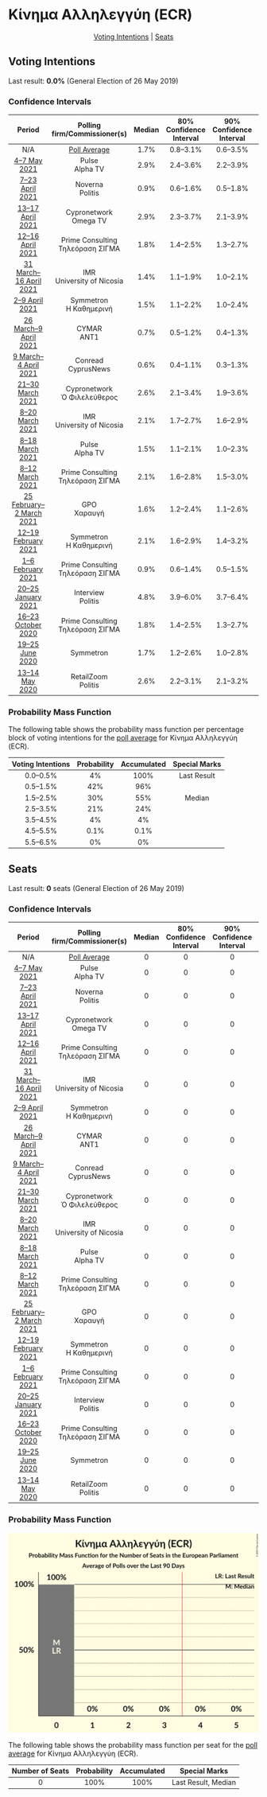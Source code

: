 # Κίνημα Αλληλεγγύη (ECR)

<p align="center"><a href="#voting-intentions">Voting Intentions</a> | <a href="#seats">Seats</a></p>

## Voting Intentions

Last result: **0.0%** (General Election of 26 May 2019)

### Confidence Intervals

| Period     | Polling firm/Commissioner(s) | Median | 80% Confidence Interval | 90% Confidence Interval | 95% Confidence Interval | 99% Confidence Interval |
|:----------:|:----------------:|:-----------:|:-----------------------:|:-----------------------:|:-----------------------:|:-----------------------:|
| N/A | [Poll Average](average.html) | 1.7% | 0.8–3.1% | 0.6–3.5% | 0.5–3.7% | 0.4–4.2% |
| [4–7 May 2021](2021-05-07-Pulse.html) | Pulse <br> Alpha TV | 2.9% | 2.4–3.6% | 2.2–3.9% | 2.1–4.0% | 1.9–4.4% |
| [7–23 April 2021](2021-04-23-Noverna.html) | Noverna <br> Politis | 0.9% | 0.6–1.6% | 0.5–1.8% | 0.5–1.9% | 0.3–2.3% |
| [13–17 April 2021](2021-04-17-Cypronetwork.html) | Cypronetwork <br> Omega TV | 2.9% | 2.3–3.7% | 2.1–3.9% | 2.0–4.1% | 1.8–4.5% |
| [12–16 April 2021](2021-04-16-PrimeConsulting.html) | Prime Consulting <br> Τηλεόραση ΣΙΓΜΑ | 1.8% | 1.4–2.5% | 1.3–2.7% | 1.2–2.8% | 1.0–3.2% |
| [31 March–16 April 2021](2021-04-16-IMR.html) | IMR <br> University of Nicosia | 1.4% | 1.1–1.9% | 1.0–2.1% | 0.9–2.2% | 0.8–2.5% |
| [2–9 April 2021](2021-04-09-Symmetron.html) | Symmetron <br> Η Καθημερινή | 1.5% | 1.1–2.2% | 1.0–2.4% | 0.9–2.6% | 0.7–3.0% |
| [26 March–9 April 2021](2021-04-09-CYMAR.html) | CYMAR <br> ANT1 | 0.7% | 0.5–1.2% | 0.4–1.3% | 0.3–1.4% | 0.2–1.7% |
| [9 March–4 April 2021](2021-04-04-Conread.html) | Conread <br> CyprusNews | 0.6% | 0.4–1.1% | 0.3–1.3% | 0.3–1.4% | 0.2–1.7% |
| [21–30 March 2021](2021-03-30-Cypronetwork.html) | Cypronetwork <br> Ὁ Φιλελεύθερος | 2.6% | 2.1–3.4% | 1.9–3.6% | 1.8–3.8% | 1.6–4.2% |
| [8–20 March 2021](2021-03-20-IMR.html) | IMR <br> University of Nicosia | 2.1% | 1.7–2.7% | 1.6–2.9% | 1.5–3.0% | 1.3–3.3% |
| [8–18 March 2021](2021-03-18-Pulse.html) | Pulse <br> Alpha TV | 1.5% | 1.1–2.1% | 1.0–2.3% | 0.9–2.5% | 0.7–2.8% |
| [8–12 March 2021](2021-03-12-PrimeConsulting.html) | Prime Consulting <br> Τηλεόραση ΣΙΓΜΑ | 2.1% | 1.6–2.8% | 1.5–3.0% | 1.4–3.2% | 1.2–3.5% |
| [25 February–2 March 2021](2021-03-02-GPO.html) | GPO <br> Χαραυγή | 1.6% | 1.2–2.4% | 1.1–2.6% | 0.9–2.8% | 0.8–3.2% |
| [12–19 February 2021](2021-02-19-Symmetron.html) | Symmetron <br> Η Καθημερινή | 2.1% | 1.6–2.9% | 1.4–3.2% | 1.3–3.4% | 1.1–3.8% |
| [1–6 February 2021](2021-02-06-PrimeConsulting.html) | Prime Consulting <br> Τηλεόραση ΣΙΓΜΑ | 0.9% | 0.6–1.4% | 0.5–1.5% | 0.5–1.7% | 0.4–1.9% |
| [20–25 January 2021](2021-01-25-Interview.html) | Interview <br> Politis | 4.8% | 3.9–6.0% | 3.7–6.4% | 3.5–6.7% | 3.1–7.3% |
| [16–23 October 2020](2020-10-23-PrimeConsulting.html) | Prime Consulting <br> Τηλεόραση ΣΙΓΜΑ | 1.8% | 1.4–2.5% | 1.3–2.7% | 1.2–2.8% | 1.0–3.2% |
| [19–25 June 2020](2020-06-25-Symmetron.html) | Symmetron | 1.7% | 1.2–2.6% | 1.0–2.8% | 0.9–3.0% | 0.7–3.5% |
| [13–14 May 2020](2020-05-14-RetailZoom.html) | RetailZoom <br> Politis | 2.6% | 2.2–3.1% | 2.1–3.2% | 2.0–3.4% | 1.8–3.6% |

### Probability Mass Function

The following table shows the probability mass function per percentage block of voting intentions for the [poll average](average.html) for Κίνημα Αλληλεγγύη (ECR).

| Voting Intentions | Probability | Accumulated | Special Marks |
|:-----------------:|:-----------:|:-----------:|:-------------:|
| 0.0–0.5% | 4% | 100% | Last Result |
| 0.5–1.5% | 42% | 96% |  |
| 1.5–2.5% | 30% | 55% | Median |
| 2.5–3.5% | 21% | 24% |  |
| 3.5–4.5% | 4% | 4% |  |
| 4.5–5.5% | 0.1% | 0.1% |  |
| 5.5–6.5% | 0% | 0% |  |


## Seats

Last result: **0** seats (General Election of 26 May 2019)

### Confidence Intervals

| Period     | Polling firm/Commissioner(s) | Median | 80% Confidence Interval | 90% Confidence Interval | 95% Confidence Interval | 99% Confidence Interval |
|:----------:|:----------------:|:------:|:-----------------------:|:-----------------------:|:-----------------------:|:-----------------------:|
| N/A | [Poll Average](average.html) | 0 | 0 | 0 | 0 | 0 |
| [4–7 May 2021](2021-05-07-Pulse.html) | Pulse <br> Alpha TV | 0 | 0 | 0 | 0 | 0 |
| [7–23 April 2021](2021-04-23-Noverna.html) | Noverna <br> Politis | 0 | 0 | 0 | 0 | 0 |
| [13–17 April 2021](2021-04-17-Cypronetwork.html) | Cypronetwork <br> Omega TV | 0 | 0 | 0 | 0 | 0 |
| [12–16 April 2021](2021-04-16-PrimeConsulting.html) | Prime Consulting <br> Τηλεόραση ΣΙΓΜΑ | 0 | 0 | 0 | 0 | 0 |
| [31 March–16 April 2021](2021-04-16-IMR.html) | IMR <br> University of Nicosia | 0 | 0 | 0 | 0 | 0 |
| [2–9 April 2021](2021-04-09-Symmetron.html) | Symmetron <br> Η Καθημερινή | 0 | 0 | 0 | 0 | 0 |
| [26 March–9 April 2021](2021-04-09-CYMAR.html) | CYMAR <br> ANT1 | 0 | 0 | 0 | 0 | 0 |
| [9 March–4 April 2021](2021-04-04-Conread.html) | Conread <br> CyprusNews | 0 | 0 | 0 | 0 | 0 |
| [21–30 March 2021](2021-03-30-Cypronetwork.html) | Cypronetwork <br> Ὁ Φιλελεύθερος | 0 | 0 | 0 | 0 | 0 |
| [8–20 March 2021](2021-03-20-IMR.html) | IMR <br> University of Nicosia | 0 | 0 | 0 | 0 | 0 |
| [8–18 March 2021](2021-03-18-Pulse.html) | Pulse <br> Alpha TV | 0 | 0 | 0 | 0 | 0 |
| [8–12 March 2021](2021-03-12-PrimeConsulting.html) | Prime Consulting <br> Τηλεόραση ΣΙΓΜΑ | 0 | 0 | 0 | 0 | 0 |
| [25 February–2 March 2021](2021-03-02-GPO.html) | GPO <br> Χαραυγή | 0 | 0 | 0 | 0 | 0 |
| [12–19 February 2021](2021-02-19-Symmetron.html) | Symmetron <br> Η Καθημερινή | 0 | 0 | 0 | 0 | 0 |
| [1–6 February 2021](2021-02-06-PrimeConsulting.html) | Prime Consulting <br> Τηλεόραση ΣΙΓΜΑ | 0 | 0 | 0 | 0 | 0 |
| [20–25 January 2021](2021-01-25-Interview.html) | Interview <br> Politis | 0 | 0 | 0 | 0–1 | 0–1 |
| [16–23 October 2020](2020-10-23-PrimeConsulting.html) | Prime Consulting <br> Τηλεόραση ΣΙΓΜΑ | 0 | 0 | 0 | 0 | 0 |
| [19–25 June 2020](2020-06-25-Symmetron.html) | Symmetron | 0 | 0 | 0 | 0 | 0 |
| [13–14 May 2020](2020-05-14-RetailZoom.html) | RetailZoom <br> Politis | 0 | 0 | 0 | 0 | 0 |

### Probability Mass Function

![Graph with seats probability mass function not yet produced](average-seats-pmf-κίνημααλληλεγγύηecr.png "Seats Probability Mass Function")

The following table shows the probability mass function per seat for the [poll average](average.html) for Κίνημα Αλληλεγγύη (ECR).

| Number of Seats | Probability | Accumulated | Special Marks |
|:---------------:|:-----------:|:-----------:|:-------------:|
| 0 | 100% | 100% | Last Result, Median |


